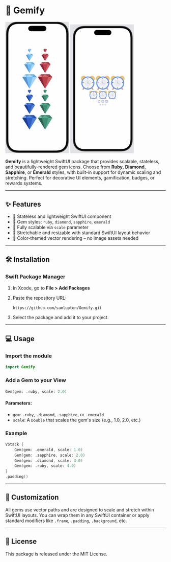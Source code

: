 # 💎 Gemify

<img src="https://raw.githubusercontent.com/samlupton/Gemify/main/gem.png" alt="Gem screenshot" width="200"/>
<img src="https://raw.githubusercontent.com/samlupton/Gemify/main/clock.png" alt="Gem screenshot" width="200"/>

**Gemify** is a lightweight SwiftUI package that provides scalable, stateless, and beautifully-rendered gem icons. Choose from **Ruby**, **Diamond**, **Sapphire**, or **Emerald** styles, with built-in support for dynamic scaling and stretching. Perfect for decorative UI elements, gamification, badges, or rewards systems.

---

## ✨ Features

* 🔹 Stateless and lightweight SwiftUI component
* 💠 Gem styles: `ruby`, `diamond`, `sapphire`, `emerald`
* 📏 Fully scalable via `scale` parameter
* 🧱 Stretchable and resizable with standard SwiftUI layout behavior
* 🎨 Color-themed vector rendering – no image assets needed

---

## 🛠 Installation

### Swift Package Manager

1. In Xcode, go to **File > Add Packages**
2. Paste the repository URL:

   ```
   https://github.com/samlupton/Gemify.git
   ```
3. Select the package and add it to your project.

---

## 💻 Usage

### Import the module

```swift
import Gemify
```

### Add a Gem to your View

```swift
Gem(gem: .ruby, scale: 2.0)
```

#### Parameters:

* `gem`: `.ruby`, `.diamond`, `.sapphire`, or `.emerald`
* `scale`: A `Double` that scales the gem's size (e.g., 1.0, 2.0, etc.)

### Example

```swift
VStack {
    Gem(gem: .emerald, scale: 1.0)
    Gem(gem: .sapphire, scale: 2.0)
    Gem(gem: .diamond, scale: 3.0)
    Gem(gem: .ruby, scale: 4.0)
}
.padding()
```

---

## 🔧 Customization

All gems use vector paths and are designed to scale and stretch within SwiftUI layouts. You can wrap them in any SwiftUI container or apply standard modifiers like `.frame`, `.padding`, `.background`, etc.

---

## 📄 License

This package is released under the MIT License.
